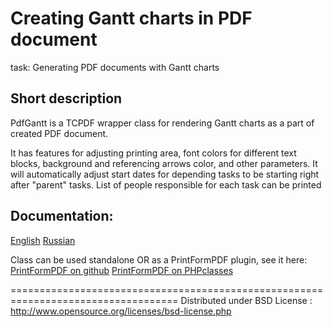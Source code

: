 Creating Gantt charts in PDF document
=====================================

task: Generating PDF documents with Gantt charts

Short description
-----------------
PdfGantt is a TCPDF wrapper class for rendering Gantt charts as a part of created PDF document.

It has features for adjusting printing area, font colors for different text blocks,
background and referencing arrows color, and other parameters.
It will automatically adjust start dates for depending tasks to be starting right after
"parent" tasks. List of people responsible for each task can be printed

## Documentation:
  [English](pdf_gantt.en.htm)
  [Russian](pdf_gantt.ru.htm)

Class can be used standalone OR as a PrintFormPDF plugin, see it here:
  [PrintFormPDF on github](https://github.com/selifan/printform-pdf)
  [PrintFormPDF on PHPclasses](http://www.phpclasses.org/package/7791)

===================================================================================
Distributed under BSD License :
http://www.opensource.org/licenses/bsd-license.php


